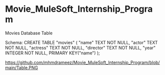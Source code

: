 # Movie_MuleSoft_Internship_Program
Movies Database Table


Schema:
  CREATE TABLE "movies" (
	  "name"	TEXT NOT NULL,
	  "actor"	TEXT NOT NULL,
	  "actress"	TEXT NOT NULL,
	  "director"	TEXT NOT NULL,
	  "year"	INTEGER NOT NULL,
	PRIMARY KEY("name")
  );
  
  https://github.com/mhmdrameez/Movie_MuleSoft_Internship_Program/blob/main/Table.PNG
  
  
  
  

